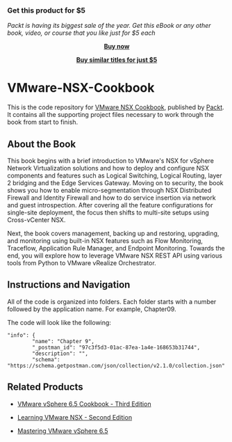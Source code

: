 
### Get this product for $5

<i>Packt is having its biggest sale of the year. Get this eBook or any other book, video, or course that you like just for $5 each</i>


<b><p align='center'>[Buy now](https://packt.link/9781782174257)</p></b>


<b><p align='center'>[Buy similar titles for just $5](https://subscription.packtpub.com/search)</p></b>


# VMware-NSX-Cookbook
This is the code repository for [VMware NSX Cookbook](https://www.packtpub.com/virtualization-and-cloud/vmware-nsx-cookbook), published by [Packt](https://www.packtpub.com/?utm_source=github). It contains all the supporting project files necessary to work through the book from start to finish.
## About the Book
This book begins with a brief introduction to VMware's NSX for vSphere Network Virtualization solutions and how to deploy and configure NSX components and features such as Logical Switching, Logical Routing, layer 2 bridging and the Edge Services Gateway. Moving on to security, the book shows you how to enable micro-segmentation through NSX Distributed Firewall and Identity Firewall and how to do service insertion via network and guest introspection. After covering all the feature configurations for single-site deployment, the focus then shifts to multi-site setups using Cross-vCenter NSX.

Next, the book covers management, backing up and restoring, upgrading, and monitoring using built-in NSX features such as Flow Monitoring, Traceflow, Application Rule Manager, and Endpoint Monitoring. Towards the end, you will explore how to leverage VMware NSX REST API using various tools from Python to VMware vRealize Orchestrator.
## Instructions and Navigation
All of the code is organized into folders. Each folder starts with a number followed by the application name. For example, Chapter09.



The code will look like the following:
```
"info": {
		"name": "Chapter 9",
		"_postman_id": "97c3f5d3-01ac-87ea-1a4e-168653b31744",
		"description": "",
		"schema": "https://schema.getpostman.com/json/collection/v2.1.0/collection.json"
```


## Related Products
* [VMware vSphere 6.5 Cookbook - Third Edition](https://www.packtpub.com/virtualization-and-cloud/vmware-vsphere-65-cookbook-third-edition)

* [Learning VMware NSX - Second Edition](https://www.packtpub.com/virtualization-and-cloud/learning-vmware-nsx-second-edition)

* [Mastering VMware vSphere 6.5](https://www.packtpub.com/virtualization-and-cloud/mastering-vmware-vsphere-65)

